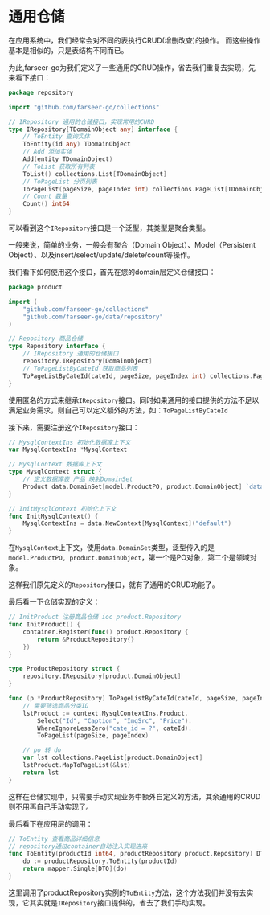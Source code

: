 # 通用仓储

在应用系统中，我们经常会对不同的表执行CRUD(增删改查)的操作。
而这些操作基本是相似的，只是表结构不同而已。

为此,farseer-go为我们定义了一些通用的CRUD操作，省去我们重复去实现，先来看下接口：

```go
package repository

import "github.com/farseer-go/collections"

// IRepository 通用的仓储接口，实现常用的CURD
type IRepository[TDomainObject any] interface {
	// ToEntity 查询实体
	ToEntity(id any) TDomainObject
	// Add 添加实体
	Add(entity TDomainObject)
	// ToList 获取所有列表
	ToList() collections.List[TDomainObject]
	// ToPageList 分页列表
	ToPageList(pageSize, pageIndex int) collections.PageList[TDomainObject]
	// Count 数量
	Count() int64
}
```

可以看到这个`IRepository`接口是一个泛型，其类型是聚合类型。

一般来说，简单的业务，一般会有聚合（Domain Object）、Model（Persistent Object）、以及insert/select/update/delete/count等操作。

我们看下如何使用这个接口，首先在您的domain层定义仓储接口：
```go
package product

import (
	"github.com/farseer-go/collections"
	"github.com/farseer-go/data/repository"
)

// Repository 商品仓储
type Repository interface {
	// IRepository 通用的仓储接口
	repository.IRepository[DomainObject]
	// ToPageListByCateId 获取商品列表
	ToPageListByCateId(cateId, pageSize, pageIndex int) collections.PageList[DomainObject]
}
```

使用匿名的方式来继承`IRepository`接口。同时如果通用的接口提供的方法不足以满足业务需求，则自己可以定义额外的方法，如：`ToPageListByCateId`

接下来，需要注册这个`IRepository`接口：
```go
// MysqlContextIns 初始化数据库上下文
var MysqlContextIns *MysqlContext

// MysqlContext 数据库上下文
type MysqlContext struct {
	// 定义数据库表 产品 映射DomainSet
	Product data.DomainSet[model.ProductPO, product.DomainObject] `data:"name=farseer_go_product"`
}

// InitMysqlContext 初始化上下文
func InitMysqlContext() {
	MysqlContextIns = data.NewContext[MysqlContext]("default")
}
```

在`MysqlContext`上下文，使用`data.DomainSet`类型，泛型传入的是`model.ProductPO, product.DomainObject`，第一个是PO对象，第二个是领域对象。

这样我们原先定义的`Repository`接口，就有了通用的CRUD功能了。

最后看一下仓储实现的定义：
```go
// InitProduct 注册商品仓储 ioc product.Repository
func InitProduct() {
	container.Register(func() product.Repository {
		return &ProductRepository{}
	})
}

type ProductRepository struct {
	repository.IRepository[product.DomainObject]
}

func (p *ProductRepository) ToPageListByCateId(cateId, pageSize, pageIndex int) collections.PageList[product.DomainObject] {
	// 需要筛选商品分类ID
	lstProduct := context.MysqlContextIns.Product.
		Select("Id", "Caption", "ImgSrc", "Price").
		WhereIgnoreLessZero("cate_id = ?", cateId).
		ToPageList(pageSize, pageIndex)

	// po 转 do
	var lst collections.PageList[product.DomainObject]
	lstProduct.MapToPageList(&lst)
	return lst
}
```

这样在仓储实现中，只需要手动实现业务中额外自定义的方法，其余通用的CRUD则不用再自己手动实现了。

最后看下在应用层的调用：
```go
// ToEntity 查看商品详细信息
// repository通过container自动注入实现进来
func ToEntity(productId int64, productRepository product.Repository) DTO {
	do := productRepository.ToEntity(productId)
    return mapper.Single[DTO](do)
}
```
这里调用了productRepository实例的`ToEntity`方法，这个方法我们并没有去实现，它其实就是`IRepository`接口提供的，省去了我们手动实现。